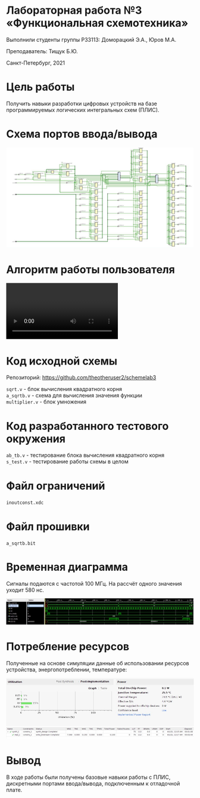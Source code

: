 <!-- федеральное государственное автономное образовательное учреждение высшего образования
«Национальный исследовательский университет ИТМО» -->

# Лабораторная работа №3 &laquo;Функциональная схемотехника&raquo;

Выполнили студенты группы P33113:  Доморацкий Э.А., Юров М.А.

Преподаватель: Тищук Б.Ю.

Санкт-Петербург, 2021

Цель работы
=======

Получить навыки разработки цифровых устройств на базе программируемых логических интегральных схем (ПЛИС).


Схема портов ввода/вывода
=======================

![](./scheme.png)

Алгоритм работы пользователя
===========================
![](./y.mp4)


Код исходной схемы
========================

Репозиторий: https://github.com/theotheruser2/schemelab3  

`sqrt.v` - блок вычисления квадратного корня\
`a_sqrtb.v` - схема для вычисления значения функции\
`multiplier.v` - блок умножения

Код разработанного тестового окружения 
=======================================

`ab_tb.v` - тестирование блока вычисления квадратного корня\
`s_test.v` - тестирование работы схемы в целом

Файл ограничений
================

`inoutconst.xdc`

Файл прошивки
=============

`a_sqrtb.bit`

Временная диаграмма
===================

Сигналы подаются с частотой 100 МГц. На рассчёт одного значения уходит 580 нс.

![](./time.png)


Потребление ресурсов
====================

Полученные на основе симуляции данные об использовании ресурсов устройства, энергопотреблении, температуре:

![](./stat.png)
![](./runs.png)

Вывод
=====

В ходе работы были получены базовые навыки работы с ПЛИС, дискретными портами ввода/вывода, подключенным к отладочной плате.
